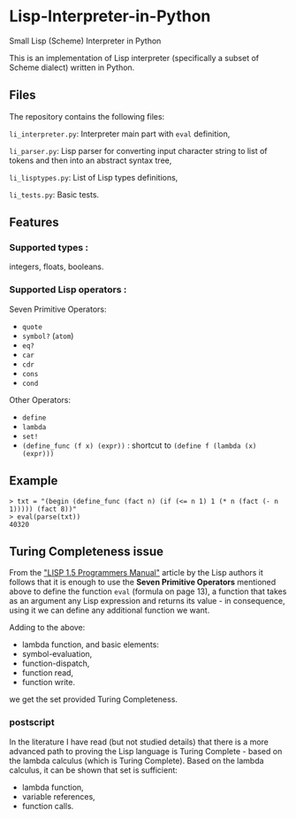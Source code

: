 # Lisp-Interpreter-in-Python
Small Lisp (Scheme) Interpreter in Python

This is an implementation of Lisp interpreter (specifically a subset of Scheme dialect) written in Python.

## Files

The repository contains the following files:

`li_interpreter.py`: Interpreter main part with `eval` definition, 

`li_parser.py`: Lisp parser for converting input character string to list of tokens and then into an abstract syntax tree,

`li_lisptypes.py`: List of Lisp types definitions,

`li_tests.py`: Basic tests.


## Features

### Supported types :

integers, floats, booleans.

### Supported Lisp operators :

Seven Primitive Operators:
- `quote`
- `symbol?` (`atom`)
- `eq?`
- `car`
- `cdr`
- `cons`
- `cond`

Other Operators:
- `define`
- `lambda`
- `set!`
- `(define_func (f x) (expr))` : shortcut to `(define f (lambda (x) (expr)))`


## Example

```
> txt = "(begin (define_func (fact n) (if (<= n 1) 1 (* n (fact (- n 1))))) (fact 8))"
> eval(parse(txt))
40320
```
  

## Turing Completeness issue


From the ["LISP 1.5 Programmers Manual"](http://www.softwarepreservation.org/projects/LISP/book/LISP%201.5%20Programmers%20Manual.pdf) article by the Lisp authors it follows that it is enough to use the **Seven Primitive Operators** mentioned above to define the function `eval` (formula on page 13), a function that takes as an argument any Lisp expression and returns its value - in consequence, using it we can define any additional function we want.

Adding to the above:
- lambda function,
and basic elements:
- symbol-evaluation,
- function-dispatch,
- function read,
- function write.

we get the set provided Turing Completeness.


### postscript

In the literature I have read (but not studied details) that there is a more advanced path to proving the Lisp language is Turing Complete - based on the lambda calculus (which is Turing Complete). Based on the lambda calculus, it can be shown that set is sufficient:

- lambda function,
- variable references,
- function calls.

